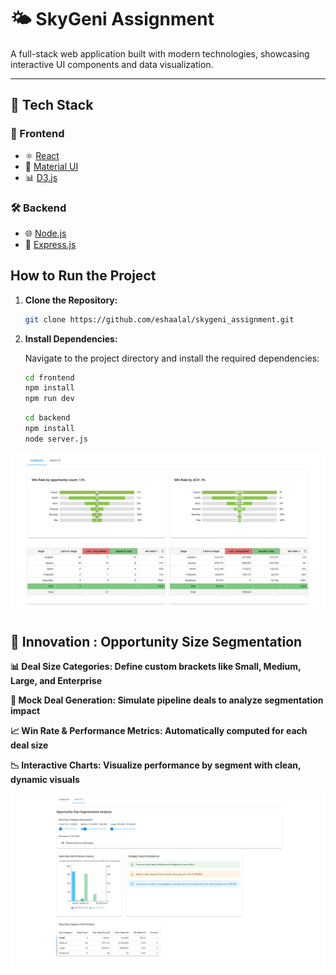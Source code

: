 # 🌤️ SkyGeni Assignment

A full-stack web application built with modern technologies, showcasing interactive UI components and data visualization.

---

## 🚀 Tech Stack

### 🔧 Frontend
- ⚛️ [React](https://reactjs.org/)
- 🎨 [Material UI](https://mui.com/)
- 📊 [D3.js](https://d3js.org/)

### 🛠️ Backend
- 🌐 [Node.js](https://nodejs.org/)
- 🚂 [Express.js](https://expressjs.com/)

## How to Run the Project

1. **Clone the Repository:**

   ```bash
   git clone https://github.com/eshaalal/skygeni_assignment.git
   ```

2. **Install Dependencies:**

   Navigate to the project directory and install the required dependencies:

   ```bash
   cd frontend
   npm install
   npm run dev
   ```
   ```bash
   cd backend
   npm install
   node server.js
   ```
![Dashboard Preview](./assets/1.png)

## 🚀 Innovation : Opportunity Size Segmentation
**📊 Deal Size Categories: Define custom brackets like Small, Medium, Large, and Enterprise**

**🔢 Mock Deal Generation: Simulate pipeline deals to analyze segmentation impact**

**📈 Win Rate & Performance Metrics: Automatically computed for each deal size**

**📉 Interactive Charts: Visualize performance by segment with clean, dynamic visuals**

![Dashboard Preview](./assets/2.png)
